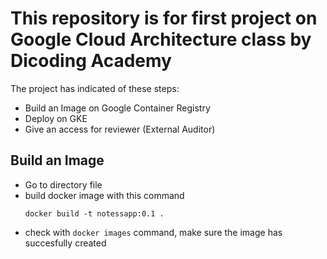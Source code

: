# This repository is for first project on Google Cloud Architecture class by Dicoding Academy
The project has indicated of these steps:
- Build an Image on Google Container Registry
- Deploy on GKE
- Give an access for reviewer (External Auditor)

## Build an Image
- Go to directory file
- build docker image with this command
  ```
  docker build -t notessapp:0.1 .
  ```
- check with `docker images` command, make sure the image has succesfully created
